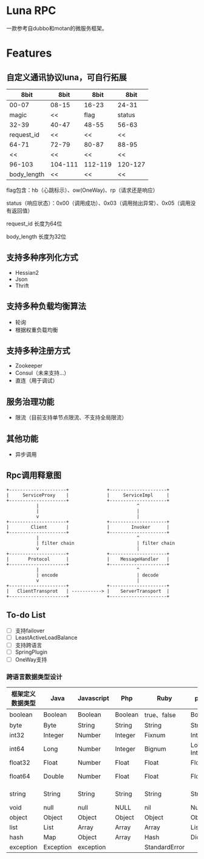 # Luna RPC
一款参考自dubbo和motan的微服务框架。

# Features
## 自定义通讯协议luna，可自行拓展
| 8bit | 8bit  | 8bit  | 8bit
|--|--|--|--
|00-07|08-15|16-23|24-31
|magic | <<    | flag  | status
|32-39|40-47 |48-55 |56-63
|request_id| << | << | <<
|64-71|72-79 |80-87 |88-95
| << | << | << | <<
|96-103|104-111|112-119|120-127
|body_length| << | << | <<

flag包含：hb（心跳标示）、ow(OneWay)、rp（请求还是响应）

status（响应状态）：0x00（调用成功）、0x03（调用抛出异常）、0x05（调用没有返回值）

request_id 长度为64位

body_length 长度为32位

## 支持多种序列化方式
- Hessian2
- Json
- Thrift

## 支持多种负载均衡算法
- 轮询
- 根据权重负载均衡

## 支持多种注册方式
- Zookeeper
- Consul（未来支持...）
- 直连（用于调试）

## 服务治理功能
- 限流（目前支持单节点限流、不支持全局限流）

## 其他功能
- 异步调用

## Rpc调用释意图
```
+---------------------+              +---------------------+
|     ServiceProxy    |              |     ServiceImpl     |
+---------------------+              +---------------------+
           |                                    ^
           |                                    |
           v                                    |
+---------------------+              +---------------------+
|        Client       |              |        Invoker      |
+---------------------+              +---------------------+
           |                                    ^
           | filter chain                       | filter chain
           v                                    |
+---------------------+              +---------------------+
|       Protocol      |              |    MessageHandler   |
+---------------------+              +---------------------+
           |                                    ^
           | encode                             | decode
           v                                    |
+---------------------+              +---------------------+
|   ClientTransprot   | -----------> |    ServerTransport  |
+---------------------+              +---------------------+
```

## To-do List
- [ ] 支持failover
- [ ] LeastActiveLoadBalance
- [ ] 支持跨语言
- [ ] SpringPlugin
- [ ] OneWay支持

### 跨语言数据类型设计
|框架定义数据类型|Java|Javascript|Php|Ruby|python|C
|--|--|--|--|--|--|--
|boolean|Boolean|Boolean|Boolean|true、false|Boolean|_Bool
|byte|Byte|String|String|String|String|byte
|int32|Integer|Number|Integer|Fixnum|Integer|long
|int64|Long|Number|Integer|Bignum|Long Integer|long long
|float32|Float|Number|Float|Float|Float|double
|float64|Double|Number|Float|Float|Float|long double
|string|String|String|String|String|String|char array
|void|null|null|NULL|nil|Null|null
|object|Object|Object|Object|Object|Obejct|struct
|list|List|Array|Array|Array|List|array
|hash|Map|Object|Array|Hash|Dictionary|array
|exception|Exception|exception| |StandardError
